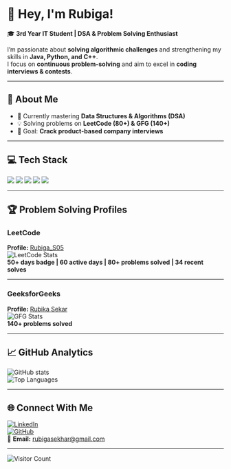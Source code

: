 # 👋 Hey, I'm Rubiga!

🎓 **3rd Year IT Student | DSA & Problem Solving Enthusiast**

I’m passionate about **solving algorithmic challenges** and strengthening my skills in **Java, Python, and C++**.  
I focus on **continuous problem-solving** and aim to excel in **coding interviews & contests**.

---

## 🚀 **About Me**
- 🌱 Currently mastering **Data Structures & Algorithms (DSA)**  
- 💡 Solving problems on **LeetCode (80+) & GFG (140+)**  
- 🎯 Goal: **Crack product-based company interviews**

---

## 💻 **Tech Stack**
<p>
  <img src="https://img.shields.io/badge/C-00599C?style=for-the-badge&logo=c&logoColor=white" />
  <img src="https://img.shields.io/badge/C++-00599C?style=for-the-badge&logo=cplusplus&logoColor=white" />
  <img src="https://img.shields.io/badge/Java-007396?style=for-the-badge&logo=java&logoColor=white" />
  <img src="https://img.shields.io/badge/Python-3776AB?style=for-the-badge&logo=python&logoColor=white" />
  <img src="https://img.shields.io/badge/JavaScript-F7DF1E?style=for-the-badge&logo=javascript&logoColor=black" />
</p>

---

## 🏆 **Problem Solving Profiles**

### **LeetCode**  
**Profile:** [Rubiga_S05](https://leetcode.com/u/Rubiga_S05/)  
![LeetCode Stats](https://leetcard.jacoblin.cool/Rubiga_S05?theme=dark&font=Karma&ext=activity)  
**50+ days badge | 60 active days | 80+ problems solved | 34 recent solves**

---

### **GeeksforGeeks**  
**Profile:** [Rubika Sekar](https://www.geeksforgeeks.org/user/rubikase0fnz/)  
![GFG Stats](https://gfg-stats-card.vercel.app/?user=rubikase0fnz&theme=dark)  
**140+ problems solved**  

---

## 📈 **GitHub Analytics**
![GitHub stats](https://github-readme-stats.vercel.app/api?username=Rubigasekar&show_icons=true&theme=radical)  
![Top Languages](https://github-readme-stats.vercel.app/api/top-langs/?username=Rubigasekar&layout=compact&theme=radical)

---

## 🌐 **Connect With Me**
[![LinkedIn](https://img.shields.io/badge/LinkedIn-blue?style=for-the-badge&logo=linkedin)](https://linkedin.com/in/rubiga05)  
[![GitHub](https://img.shields.io/badge/GitHub-black?style=for-the-badge&logo=github)](https://github.com/Rubigasekar)  
📧 **Email:** [rubigasekhar@gmail.com](mailto:rubigasekhar@gmail.com)

---

![Visitor Count](https://komarev.com/ghpvc/?username=Rubigasekar&color=brightgreen)
